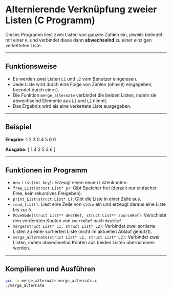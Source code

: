 # Alternierende Verknüpfung zweier Listen (C Programm)

Dieses Programm liest zwei Listen von ganzen Zahlen ein, jeweils beendet mit einer `0`, und verbindet diese dann **abwechselnd** zu einer einzigen verketteten Liste.

---

## Funktionsweise

- Es werden zwei Listen `L1` und `L2` vom Benutzer eingelesen.
- Jede Liste wird durch eine Folge von Zahlen (ohne `0`) eingegeben, beendet durch eine `0`.
- Die Funktion `merge_alternate` verbindet die beiden Listen, indem sie abwechselnd Elemente aus `L1` und `L2` nimmt.
- Das Ergebnis wird als eine verkettete Liste ausgegeben.

---

## Beispiel

**Eingabe:**
1 2 3 0
4 5 6 0

**Ausgabe:**
[ 1 4 2 5 3 6 ]


---

## Funktionen im Programm

- `new_List(int key)`: Erzeugt einen neuen Listenknoten.
- `free_List(struct List* p)`: Gibt Speicher frei (derzeit nur einfacher Free, kein rekursives Freigeben).
- `print_List(struct List* L)`: Gibt die Liste in einer Zeile aus.
- `read_list()`: Liest eine Zeile von `stdin` ein und erzeugt daraus eine Liste bis zur `0`.
- `MoveNode(struct List** destRef, struct List** sourceRef)`: Verschiebt den vordersten Knoten von `sourceRef` nach `destRef`.
- `merge(struct List* L1, struct List* L2)`: Verbindet zwei sortierte Listen zu einer sortierten Liste (nicht im aktuellen Ablauf genutzt).
- `merge_alternate(struct List* L1, struct List* L2)`: Verbindet zwei Listen, indem abwechselnd Knoten aus beiden Listen übernommen werden.

---

## Kompilieren und Ausführen

```bash
gcc -o merge_alternate merge_alternate.c
./merge_alternate
